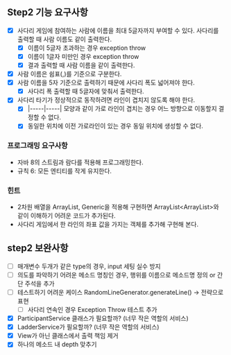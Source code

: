 ## Step2 기능 요구사항
* [X] 사다리 게임에 참여하는 사람에 이름을 최대 5글자까지 부여할 수 있다. 사다리를 출력할 때 사람 이름도 같이 출력한다.
    * [X] 이름이 5글자 초과하는 경우 exception throw
    * [X] 이름이 1글자 미만인 경우 exception throw
    * [X] 결과 출력할 때 사람 이름을 같이 출력한다.
* [X] 사람 이름은 쉼표(,)를 기준으로 구분한다.
* [X] 사람 이름을  5자 기준으로 출력하기 때문에 사다리 폭도 넓어져야 한다.
    * [X] 사다리 폭 출력할 때 5글자에 맞춰서 출력한다.
* [X] 사다리 타기가 정상적으로 동작하려면 라인이 겹치지 않도록 해야 한다.
    * [X] |-----|-----| 모양과 같이 가로 라인이 겹치는 경우 어느 방향으로 이동할지 결정할 수 없다.
    * [X] 동일한 위치에 이전 가로라인이 있는 경우 동일 위치에 생성할 수 없다.

### 프로그래밍 요구사항
* 자바 8의 스트림과 람다를 적용해 프로그래밍한다.
* 규칙 6: 모든 엔티티를 작게 유지한다.
### 힌트
* 2차원 배열을 ArrayList, Generic을 적용해 구현하면 ArrayList<ArrayList<Boolean>>와 같이 이해하기 어려운 코드가 추가된다.
* 사다리 게임에서 한 라인의 좌표 값을 가지는 객체를 추가해 구현해 본다.

## step2 보완사항
* [ ] 매개변수 두개가 같은 type의 경우, input 세팅 실수 방지
* [ ] 의도를 파악하기 어려운 메소드 명칭인 경우, 행위를 이름으로 메소드명 정의 or 간단 주석을 추가
* [ ] 테스트하기 어려운 케이스 RandomLineGenerator.generateLine() -> 전략으로 표현
  * [ ] 사다리 연속인 경우 Exception Throw 테스트 추가
* [X] ParticipantService 클래스가 필요할까? (너무 작은 역할의 서비스) 
* [X] LadderService가 필요할까? (너무 작은 역할의 서비스)
* [X] View가 아닌 클래스에서 출력 책임 제거  
* [X] 하나의 메소드 내 depth 맞추기 